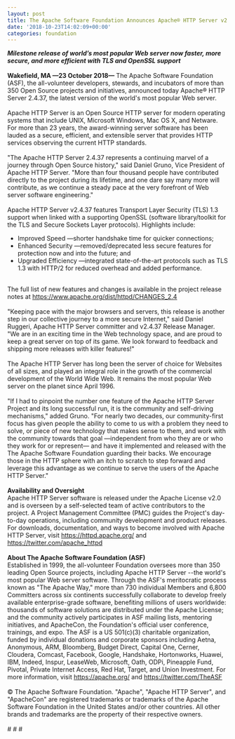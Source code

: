 ```yaml
---
layout: post
title: The Apache Software Foundation Announces Apache® HTTP Server v2.4.37
date: '2018-10-23T14:02:09+00:00'
categories: foundation
---
```

<div><strong><em>Milestone release of world’s most popular Web server now faster, more secure, and more efficient with TLS and OpenSSL support</em></strong></div> 
  <div><strong><br /></strong></div> 
  <div><strong>Wakefield, MA —23 October 2018—</strong> The Apache Software Foundation (ASF), the all-volunteer developers, stewards, and incubators of more than 350 Open Source projects and initiatives, announced today Apache® HTTP Server 2.4.37, the latest version of the world's most popular Web server.</div> 
  <div><br /></div> 
  <div>Apache HTTP Server is an Open Source HTTP server for modern operating systems that include UNIX, Microsoft Windows, Mac OS X, and Netware. For more than 23 years, the award-winning server software has been lauded as a secure, efficient, and extensible server that provides HTTP services observing the current HTTP standards.</div> 
  <div><br /></div> 
  <div>&quot;The Apache HTTP Server 2.4.37 represents a continuing marvel of a journey through Open Source history,&quot; said Daniel Gruno, Vice President of Apache HTTP Server. &quot;More than four thousand people have contributed directly to the project during its lifetime, and one dare say many more will contribute, as we continue a steady pace at the very forefront of Web server software engineering.&quot;</div> 
  <div><br /></div> 
  <div>Apache HTTP Server v2.4.37 features Transport Layer Security (TLS) 1.3 support when linked with a supporting OpenSSL (software library/toolkit for the TLS and Secure Sockets Layer protocols). Highlights include:</div> 
  <div> 
    <ul> 
      <li>Improved Speed —shorter handshake time for quicker connections;</li> 
      <li>Enhanced Security —removed/deprecated less secure features for protection now and into the future; and</li> 
      <li>Upgraded Efficiency —integrated state-of-the-art protocols such as TLS 1.3 with HTTP/2 for reduced overhead and added performance.</li> 
    </ul> 
  </div> 
  <div><br /></div> 
  <div>The full list of new features and changes is available in the project release notes at <a href="https://www.apache.org/dist/httpd/CHANGES_2.4">https://www.apache.org/dist/httpd/CHANGES_2.4</a></div> 
  <div><br /></div> 
  <div>&quot;Keeping pace with the major browsers and servers, this release is another step in our collective journey to a more secure Internet,&quot; said Daniel Ruggeri, Apache HTTP Server committer and v2.4.37 Release Manager. &quot;We are in an exciting time in the Web technology space, and are proud to keep a great server on top of its game. We look forward to feedback and shipping more releases with killer features!&quot;</div> 
  <div><br /></div> 
  <div>The Apache HTTP Server has long been the server of choice for Websites of all sizes, and played an integral role in the growth of the commercial development of the World Wide Web. It remains the most popular Web server on the planet since April 1996.</div> 
  <div><br /></div> 
  <div>&quot;If I had to pinpoint the number one feature of the Apache HTTP Server Project and its long successful run, it is the community and self-driving mechanisms,&quot; added Gruno. &quot;For nearly two decades, our community-first focus has given people the ability to come to us with a problem they need to solve, or piece of new technology that makes sense to them, and work with the community towards that goal —independent from who they are or who they work for or represent— and have it implemented and released with the The Apache Software Foundation guarding their backs. We encourage those in the HTTP sphere with an itch to scratch to step forward and leverage this advantage as we continue to serve the users of the Apache HTTP Server.&quot;</div> 
  <div><br /></div> 
  <div><strong>Availability and Oversight</strong></div> 
  <div>Apache HTTP Server software is released under the Apache License v2.0 and is overseen by a self-selected team of active contributors to the project. A Project Management Committee (PMC) guides the Project's day-to-day operations, including community development and product releases. For downloads, documentation, and ways to become involved with Apache HTTP Server, visit <a href="https://httpd.apache.org/">https://httpd.apache.org/</a> and <a href="https://twitter.com/apache_httpd">https://twitter.com/apache_httpd</a></div> 
  <div><br /></div> 
  <div><strong>About The Apache Software Foundation (ASF)</strong></div> 
  <div>Established in 1999, the all-volunteer Foundation oversees more than 350 leading Open Source projects, including Apache HTTP Server --the world's most popular Web server software. Through the ASF's meritocratic process known as &quot;The Apache Way,&quot; more than 730 individual Members and 6,800 Committers across six continents successfully collaborate to develop freely available enterprise-grade software, benefiting millions of users worldwide: thousands of software solutions are distributed under the Apache License; and the community actively participates in ASF mailing lists, mentoring initiatives, and ApacheCon, the Foundation's official user conference, trainings, and expo. The ASF is a US 501(c)(3) charitable organization, funded by individual donations and corporate sponsors including Aetna, Anonymous, ARM, Bloomberg, Budget Direct, Capital One, Cerner, Cloudera, Comcast, Facebook, Google, Handshake, Hortonworks, Huawei, IBM, Indeed, Inspur, LeaseWeb, Microsoft, Oath, ODPi, Pineapple Fund, Pivotal, Private Internet Access, Red Hat, Target, and Union Investment. For more information, visit <a href="https://apache.org/%20">https://apache.org/</a> and <a href="https://twitter.com/TheASF">https://twitter.com/TheASF</a></div> 
  <div><br /></div> 
  <div>© The Apache Software Foundation. &quot;Apache&quot;, &quot;Apache HTTP Server&quot;, and &quot;ApacheCon&quot; are registered trademarks or trademarks of the Apache Software Foundation in the United States and/or other countries. All other brands and trademarks are the property of their respective owners.</div> 
  <div><br /></div> 
  <div># # #</div>
